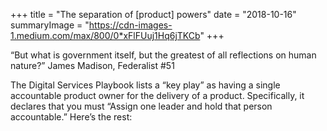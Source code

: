 +++
title = "The separation of [product] powers"
date = "2018-10-16"
summaryImage = "https://cdn-images-1.medium.com/max/800/0*xFlFUuj1Hq6jTKCb"
+++

“But what is government itself, but the greatest of all reflections on human nature?” James Madison, Federalist #51

The Digital Services Playbook lists a “key play” as having a single accountable product owner for the delivery of a product. Specifically, it declares that you must “Assign one leader and hold that person accountable.” Here’s the rest:
